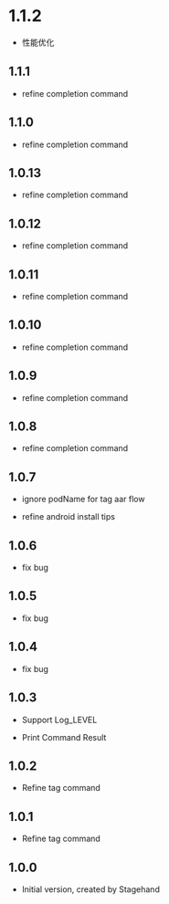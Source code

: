 # 1.1.2

- 性能优化

## 1.1.1

- refine completion command

## 1.1.0

- refine completion command

## 1.0.13

- refine completion command

## 1.0.12

- refine completion command

## 1.0.11

- refine completion command

## 1.0.10

- refine completion command

## 1.0.9

- refine completion command

## 1.0.8

- refine completion command

## 1.0.7

- ignore podName for tag aar flow

- refine android install tips

## 1.0.6

- fix bug

## 1.0.5

- fix bug

## 1.0.4

- fix bug

## 1.0.3

- Support Log_LEVEL

- Print Command Result

## 1.0.2

- Refine tag command

## 1.0.1

- Refine tag command

## 1.0.0

- Initial version, created by Stagehand
